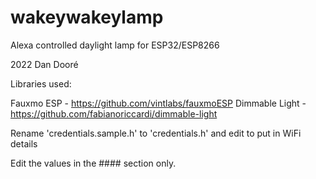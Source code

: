 # wakeywakeylamp

Alexa controlled daylight lamp for ESP32/ESP8266

2022 Dan Dooré

Libraries used:

Fauxmo ESP - https://github.com/vintlabs/fauxmoESP
Dimmable Light - https://github.com/fabianoriccardi/dimmable-light

Rename 'credentials.sample.h' to 'credentials.h' and edit to put in WiFi details

Edit the values in the #### section only. 
